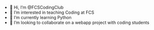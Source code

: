 - 👋 Hi, I’m @FCSCodingClub
- 👀 I’m interested in teaching Coding at FCS
- 🌱 I’m currently learning Python
- 💞️ I’m looking to collaborate on a webapp project with coding students

